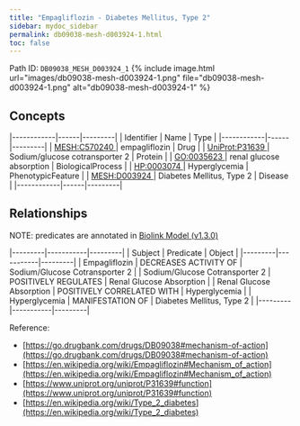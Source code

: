 ```yaml
---
title: "Empagliflozin - Diabetes Mellitus, Type 2"
sidebar: mydoc_sidebar
permalink: db09038-mesh-d003924-1.html
toc: false 
---
```



Path ID: `DB09038_MESH_D003924_1`
{% include image.html url="images/db09038-mesh-d003924-1.png" file="db09038-mesh-d003924-1.png" alt="db09038-mesh-d003924-1" %}

## Concepts

|------------|------|---------|
| Identifier | Name | Type    |
|------------|------|---------|
| <a href="https://identifiers.org/MESH:C570240">MESH:C570240 </a> | empagliflozin | Drug |
| <a href="https://identifiers.org/UniProt:P31639">UniProt:P31639 </a> | Sodium/glucose cotransporter 2 | Protein |
| <a href="https://identifiers.org/GO:0035623">GO:0035623 </a> | renal glucose absorption | BiologicalProcess |
| <a href="https://identifiers.org/HP:0003074">HP:0003074 </a> | Hyperglycemia | PhenotypicFeature |
| <a href="https://identifiers.org/MESH:D003924">MESH:D003924 </a> | Diabetes Mellitus, Type 2 | Disease |
|------------|------|---------|

## Relationships


NOTE: predicates are annotated in <a href="https://github.com/biolink/biolink-model/releases/tag/v1.3.0">Biolink Model (v1.3.0)</a>

|---------|-----------|---------|
| Subject | Predicate | Object  |
|---------|-----------|---------|
| Empagliflozin | DECREASES ACTIVITY OF | Sodium/Glucose Cotransporter 2 |
| Sodium/Glucose Cotransporter 2 | POSITIVELY REGULATES | Renal Glucose Absorption |
| Renal Glucose Absorption | POSITIVELY CORRELATED WITH | Hyperglycemia |
| Hyperglycemia | MANIFESTATION OF | Diabetes Mellitus, Type 2 |
|---------|-----------|---------|

Reference: 
  - [https://go.drugbank.com/drugs/DB09038#mechanism-of-action](https://go.drugbank.com/drugs/DB09038#mechanism-of-action)
  - [https://en.wikipedia.org/wiki/Empagliflozin#Mechanism_of_action](https://en.wikipedia.org/wiki/Empagliflozin#Mechanism_of_action)
  - [https://www.uniprot.org/uniprot/P31639#function](https://www.uniprot.org/uniprot/P31639#function)
  - [https://en.wikipedia.org/wiki/Type_2_diabetes](https://en.wikipedia.org/wiki/Type_2_diabetes)
